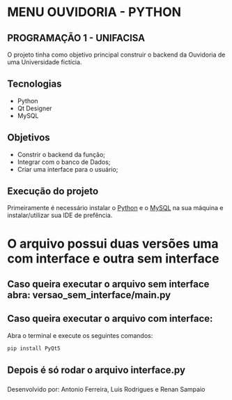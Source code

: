 # **MENU OUVIDORIA - PYTHON**
## **PROGRAMAÇÃO 1 - UNIFACISA**

O projeto tinha como objetivo principal construir o backend da Ouvidoria de uma Universidade fictícia.

## **Tecnologias**
- Python
- Qt Designer
- MySQL

## **Objetivos**
- Constrir o backend da função;
- Integrar com o banco de Dados;
- Criar uma interface para o usuário;

## **Execução do projeto**

Primeiramente é necessário instalar o [Python](https://www.python.org/) e o [MySQL](https://www.mysql.com/downloads/) na sua máquina e instalar/utilizar sua IDE de prefência.
# **O arquivo possui duas versões uma com interface e outra sem interface**
## Caso queira executar o arquivo sem interface abra: versao_sem_interface/main.py
## Caso queira executar o arquivo com interface:
Abra o terminal e execute os seguintes comandos:
```sh
pip install PyQt5
```
## Depois é só rodar o arquivo interface.py

###
Desenvolvido por: Antonio Ferreira, Luis Rodrigues e Renan Sampaio
